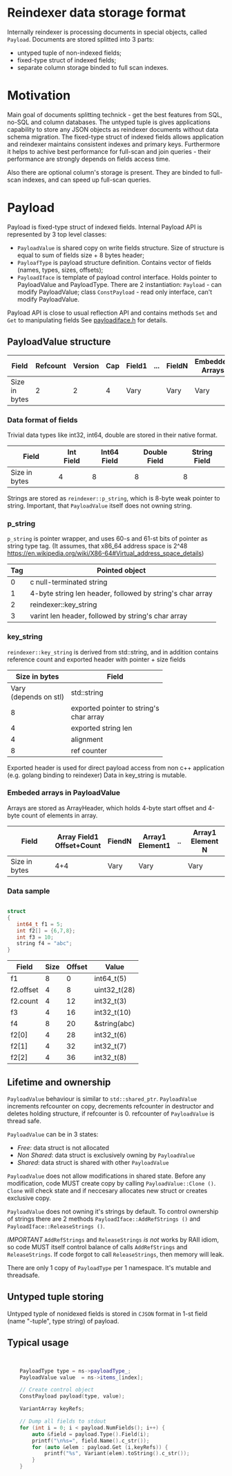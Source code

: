 # Reindexer data storage format
 
Internally reindexer is processing documents in special objects, called `Payload`. Documents are stored splitted into 3 parts:

- untyped tuple of non-indexed fields;
- fixed-type struct of indexed fields;
- separate column storage binded to full scan indexes.

# Motivation

Main goal of documents splitting technick - get the best features from SQL, no-SQL and column databases.
The untyped tuple is gives applications capability to store any JSON objects as reindexer documents without data schema migration.
The fixed-type struct of indexed fields allows application and reindexer maintains consistent indexes and primary keys. Furthermore it helps to achive best performance for full-scan and join queries - their
performance are strongly depends on fields access time. 

Also there are optional column's storage is present. They are binded to full-scan indexes, and can speed up full-scan queries.

# Payload 

Payload is fixed-type struct of indexed fields. Internal Payload API is represented by 3 top level classes: 

- `PayloadValue` is shared copy on write fields structure. Size of structure is equal to sum of fields size + 8 bytes header;
- `PayloafType` is payload structure definition. Contains vector of fields (names, types, sizes, offsets);
- `PayloadIface` is template of payload control interface. Holds pointer to PayloadValue and PayloadType.  There are 2 instantiation: `Payload` - can modify PayloadValue; class `ConstPayload` - read only interface, can't modify PayloadValue.

Payload API is close to usual reflection API and contains methods `Set` and `Get` to manipulating fields
See [payloadiface.h](payloadiface.h) for details.


## PayloadValue structure 

| Field         | Refcount | Version | Cap | Field1 | ... | FieldN | Embedded Arrays |
|---------------|----------|---------|-----|--------|-----|--------|-----------------|
| Size in bytes | 2        | 2       | 4   | Vary   |     | Vary   | Vary            |


### Data format of fields

Trivial data types like int32, int64, double are stored in their native format. 

| Field         | Int Field | Int64 Field | Double Field | String Field |
|---------------|-----------|-------------|--------------|--------------|
| Size in bytes | 4         | 8           | 8            | 8            |


Strings are stored as `reindexer::p_string`, which is 8-byte weak pointer to string. Important, that `PayloadValue` itself does not owning string.


### p_string 

`p_string` is pointer wrapper, and uses 60-s and 61-st bits of pointer as string type tag. (It assumes, that x86_64 address space is 2^48 https://en.wikipedia.org/wiki/X86-64#Virtual_address_space_details)

| Tag | Pointed object                                            |
|-----|-----------------------------------------------------------|
| 0   | c null-terminated string                                  |
| 1   | 4-byte string len header, followed by string's char array |
| 2   | reindexer::key_string                                     |
| 3   | varint len header, followed by string's char array        |


### key_string
`reindexer::key_string` is derived from std::string, and in addition contains reference count and exported header with pointer + size fields

| Size in bytes          | Field                          |
|------------------------|--------------------------------|
| Vary <br> (depends on stl) | std::string                    |
| 8                      | exported pointer to string's<br> char array |
| 4                      | exported string len                     |
| 4                      | alignment                      |
| 8                      | ref counter                    |

Exported header is used for direct payload access from non c++ application (e.g. golang binding to reindexer)
Data in key_string is mutable.

### Embeded arrays in PayloadValue

Arrays are stored as ArrayHeader, which holds 4-byte start offset and 4-byte count of elements in array. 

| Field         | Array Field1<br>Offset+Count | FiendN | Array1<br> Element1 | .. | Array1<br>Element N |
|---------------|---------------------------|--------|------------------|----|------------------|
| Size in bytes | 4+4                       | Vary   | Vary             |    | Vary             |


### Data sample

```c++

struct
{
   int64_t f1 = 5;
   int f2[] = {6,7,8};
   int f3 = 10;
   string f4 = "abc";
}
```

| Field     | Size | Offset | Value        |
|-----------|------|--------|--------------|
| f1        | 8    | 0      | int64_t(5)   |
| f2.offset | 4    | 8      | uint32_t(28) |
| f2.count  | 4    | 12     | int32_t(3)   |
| f3        | 4    | 16     | int32_t(10)  |
| f4        | 8    | 20     | &string(abc) |
| f2[0]     | 4    | 28     | int32_t(6)   |
| f2[1]     | 4    | 32     | int32_t(7)   |
| f2[2]     | 4    | 36     | int32_t(8)   |


## Lifetime and ownership

`PayloadValue` behaviour is similar to `std::shared_ptr`. `PayloadValue` increments refcounter on copy, decrements refcounter in destructor and deletes holding structure, if refcounter is 0.
refcounter of `PayloadValue` is thread safe.

`PayloadValue` can be in 3 states:
- *Free*: data struct is not allocated
- *Non Shared*: data struct is exclusively owning by `PayloadValue`
- *Shared*: data struct is shared with other `PayloadValue`

`PayloadValue` does not allow modifications in shared state. Before any modification, code MUST create copy by calling `PayloadValue::Clone ()`.  
`Clone` will check state and if neccesary allocates new struct or creates exclusive copy.

`PayloadValue` does not owning it's strings by default. To control ownership of strings there are 2 methods `PayloadIface::AddRefStrings ()` and `PayloadIface::ReleaseStrings ()`. 

*IMPORTANT* `AddRefStrings` and `ReleaseStrings` *is not* works by RAII idiom, so code MUST itself control balance of calls `AddRefStrings` and `ReleaseStrings`. If code forgot to call `ReleaseStrings`, then memory will leak.

There are only 1 copy of `PayloadType` per 1 namespace. It's mutable and threadsafe.

## Untyped tuple storing

Untyped typle of nonidexed fields is stored in `CJSON` format in 1-st field (name "-tuple", type string) of payload.

## Typical usage

```c++


	PayloadType type = ns->payloadType_;
	PayloadValue value  = ns->items_[index];

	// Create control object
	ConstPayload payload(type, value);

	VariantArray keyRefs;

    // Dump all fields to stdout
    for (int i = 0; i < payload.NumFields(); i++) {
		auto &field = payload.Type().Field(i);
		printf("\n%s=", field.Name().c_str());
		for (auto &elem : payload.Get (i,keyRefs)) {
			printf("%s", Variant(elem).toString().c_str());
		}
	}

```
